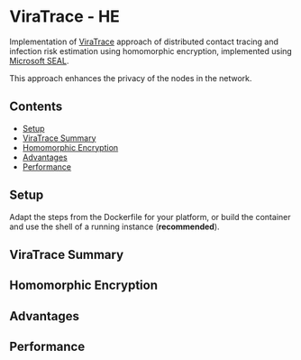 # ViraTrace - HE

Implementation of [ViraTrace](https://github.com/ViraTrace/InfectionModel) approach of distributed contact tracing 
and infection risk estimation using homomorphic encryption, implemented using [Microsoft SEAL](https://github.com/microsoft/SEAL). 

This approach enhances the privacy of the nodes in the network. 

## Contents

- [Setup](#setup)
- [ViraTrace Summary](#viratrace-summary)
- [Homomorphic Encryption](#homomorphic-encryption)
- [Advantages](#advantages)
- [Performance](#performance)

## Setup

Adapt the steps from the Dockerfile for your platform, or build the container and use the shell of a running instance (**recommended**).

## ViraTrace Summary

## Homomorphic Encryption

## Advantages

## Performance


